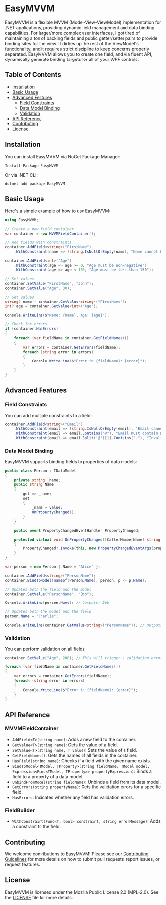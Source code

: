 # EasyMVVM

EasyMVVM is a flexible MVVM (Model-View-ViewModel) implementation for .NET applications, providing dynamic field management and data binding capabilities. For larger/more complex user interfaces, I got tired of maintaining a ton of backing fields and public getter/setter pairs to provide binding sites for the view. It dirties up the rest of the ViewModel's functionality, and it requires strict discipline to keep concerns properly separated. EasyMVVM allows you to create one field, and via fluent API, dynamically generate binding targets for all of your WPF controls. 
## Table of Contents

- [Installation](#installation)
- [Basic Usage](#basic-usage)
- [Advanced Features](#advanced-features)
  - [Field Constraints](#field-constraints)
  - [Data Model Binding](#data-model-binding)
  - [Validation](#validation)
- [API Reference](#api-reference)
- [Contributing](#contributing)
- [License](#license)

## Installation

You can install EasyMVVM via NuGet Package Manager:

```
Install-Package EasyMVVM
```

Or via .NET CLI:

```
dotnet add package EasyMVVM
```

## Basic Usage

Here's a simple example of how to use EasyMVVM:

```csharp
using EasyMVVM;

// Create a new field container
var container = new MVVMFieldContainer();

// Add fields with constraints
container.AddField<string>("FirstName")
    .WithConstraint(name => !string.IsNullOrEmpty(name), "Name cannot be empty");

container.AddField<int>("Age")
    .WithConstraint(age => age >= 0, "Age must be non-negative")
    .WithConstraint(age => age < 150, "Age must be less than 150");

// Set values
container.SetValue("FirstName", "John");
container.SetValue("Age", 30);

// Get values
string? name = container.GetValue<string>("FirstName");
int? age = container.GetValue<int>("Age");

Console.WriteLine($"Name: {name}, Age: {age}");

// Check for errors
if (container.HasErrors)
{
    foreach (var fieldName in container.GetFieldNames())
    {
        var errors = container.GetErrors(fieldName);
        foreach (string error in errors)
        {
            Console.WriteLine($"Error in {fieldName}: {error}");
        }
    }
}
```

## Advanced Features

### Field Constraints

You can add multiple constraints to a field:

```csharp
container.AddField<string>("Email")
    .WithConstraint(email => !string.IsNullOrEmpty(email), "Email cannot be empty")
    .WithConstraint(email => email.Contains("@"), "Email must contain @")
    .WithConstraint(email => email.Split('@')[1].Contains("."), "Invalid email domain");
```

### Data Model Binding

EasyMVVM supports binding fields to properties of data models:

```csharp
public class Person : IDataModel
{
    private string _name;
    public string Name
    {
        get => _name;
        set
        {
            _name = value;
            OnPropertyChanged();
        }
    }

    public event PropertyChangedEventHandler PropertyChanged;

    protected virtual void OnPropertyChanged([CallerMemberName] string propertyName = null)
    {
        PropertyChanged?.Invoke(this, new PropertyChangedEventArgs(propertyName));
    }
}

var person = new Person { Name = "Alice" };

container.AddField<string>("PersonName");
container.BindToModel(nameof(Person.Name), person, p => p.Name);

// Updates both the field and the model
container.SetValue("PersonName", "Bob");

Console.WriteLine(person.Name); // Outputs: Bob

// Updates both the model and the field
person.Name = "Charlie";

Console.WriteLine(container.GetValue<string>("PersonName")); // Outputs: Charlie
```

### Validation

You can perform validation on all fields:

```csharp
container.SetValue("Age", 200); // This will trigger a validation error

foreach (var fieldName in container.GetFieldNames())
{
    var errors = container.GetErrors(fieldName);
    foreach (string error in errors)
    {
        Console.WriteLine($"Error in {fieldName}: {error}");
    }
}
```

## API Reference

### MVVMFieldContainer

- `AddField<T>(string name)`: Adds a new field to the container.
- `GetValue<T>(string name)`: Gets the value of a field.
- `SetValue<T>(string name, T value)`: Sets the value of a field.
- `GetFieldNames()`: Gets the names of all fields in the container.
- `HasField(string name)`: Checks if a field with the given name exists.
- `BindToModel<TModel, TProperty>(string fieldName, TModel model, Expression<Func<TModel, TProperty>> propertyExpression)`: Binds a field to a property of a data model.
- `UnbindFromModel(string fieldName)`: Unbinds a field from its data model.
- `GetErrors(string propertyName)`: Gets the validation errors for a specific field.
- `HasErrors`: Indicates whether any field has validation errors.

### FieldBuilder<T>

- `WithConstraint(Func<T, bool> constraint, string errorMessage)`: Adds a constraint to the field.

## Contributing

We welcome contributions to EasyMVVM! Please see our [Contributing Guidelines](CONTRIBUTING.md) for more details on how to submit pull requests, report issues, or request features.

## License

EasyMVVM is licensed under the Mozilla Public License 2.0 (MPL-2.0). See the [LICENSE](LICENSE.md) file for more details.

